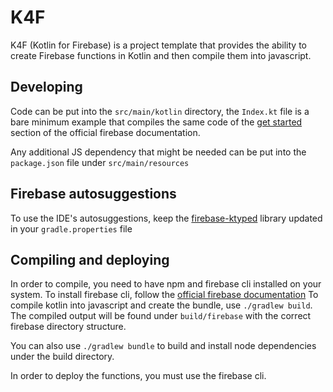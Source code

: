 # K4F

K4F (Kotlin for Firebase) is a project template that provides the ability to create Firebase functions in Kotlin and
then compile them into javascript.

## Developing
Code can be put into the `src/main/kotlin` directory, the `Index.kt` file is a bare minimum example that
compiles the same code of the [get started][1] section of the official firebase documentation.

Any additional JS dependency that might be needed can be put into the `package.json` file under `src/main/resources`

## Firebase autosuggestions
To use the IDE's autosuggestions, keep the [firebase-ktyped][2] library updated in your `gradle.properties` file

## Compiling and deploying
In order to compile, you need to have npm and firebase cli installed on your system. To install firebase cli, follow the
[official firebase documentation][1] 
To compile kotlin into javascript and create the bundle, use `./gradlew build`. The compiled output will be found under
`build/firebase` with the correct firebase directory structure.

You can also use `./gradlew bundle` to build and install node dependencies under the build directory.

In order to deploy the functions, you must use the firebase cli.

[1]: https://firebase.google.com/docs/functions/get-started
[2]: https://github.com/LukeDS-it/firebase-ktyped
